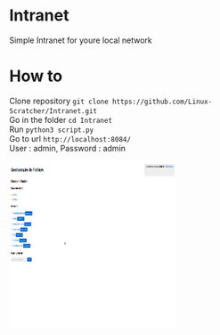 # Intranet
Simple Intranet for youre local network<br>
# How to<br>
Clone repository
`git clone https://github.com/Linux-Scratcher/Intranet.git`<br>
Go in the folder
`cd Intranet`<br>
Run
`python3 script.py`<br>
Go to url
`http://localhost:8084/`<br>
User : admin, Password : admin 

<div style="position: relative; width: 300px; height: 300px;">
  <img src="Capture du 2025-04-15 16-23-13.png" style="position: absolute; top: 0; left: 0; width: 300px; height: 300px;" />
  <img src="Capture du 2025-04-15 16-23-23.png" style="position: absolute; top: 0; left: 0; width: 300px; height: 300px;" />
  <img src="Capture du 2025-04-15 16-23-35.png" style="position: absolute; top: 0; left: 0; width: 300px; height: 300px;" />
</div>
